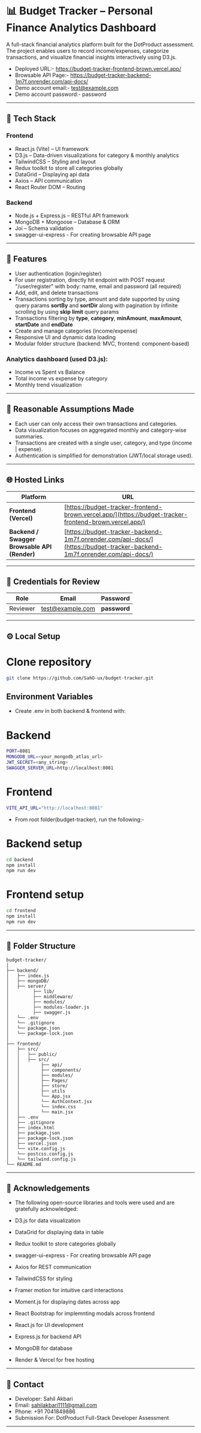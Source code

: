 # 📊 Budget Tracker – Personal Finance Analytics Dashboard

A full-stack financial analytics platform built for the DotProduct assessment.
The project enables users to record income/expenses, categorize transactions, and visualize financial insights interactively using D3.js.

- Deployed URL:- https://budget-tracker-frontend-brown.vercel.app/
- Browsable API Page:- https://budget-tracker-backend-1m7f.onrender.com/api-docs/
- Demo account email:- test@example.com
- Demo account password:- password

---

## 🚀 Tech Stack

### Frontend
- React.js (Vite) – UI framework
- D3.js – Data-driven visualizations for category & monthly analytics
- TailwindCSS – Styling and layout
- Redux toolkit to store all categories globally
- DataGrid – Displaying api data
- Axios – API communication
- React Router DOM – Routing

### Backend

- Node.js + Express.js – RESTful API framework
- MongoDB + Mongoose – Database & ORM
- Joi – Schema validation
- swagger-ui-express - For creating browsable API page

---

## 📂 Features

- User authentication (login/register)
- For user registration, directly hit endpoint with POST request "/user/register" with body: name, email and password (all required)
- Add, edit, and delete transactions
- Transactions sorting by type, amount and date supported by using query params **sortBy** and **sortDir** along with pagination by infinite scrolling by using **skip** **limit** query params
- Transactions filtering by **type**, **category**, **minAmount**, **maxAmount**, **startDate** and **endDate**
- Create and manage categories (income/expense)
- Responsive UI and dynamic data loading
- Modular folder structure (backend: MVC, frontend: component-based)

### Analytics dashboard (used D3.js):
- Income vs Spent vs Balance
- Total income vs expense by category
- Monthly trend visualization

---

## 🧠 Reasonable Assumptions Made

- Each user can only access their own transactions and categories.
- Data visualization focuses on aggregated monthly and category-wise summaries.
- Transactions are created with a single user, category, and type (income | expense).
- Authentication is simplified for demonstration (JWT/local storage used).

---

## 🌐 Hosted Links

| Platform                                 | URL                                                                                                          |
| ---------------------------------------- | ------------------------------------------------------------------------------------------------------------ |
| **Frontend (Vercel)**                    | [https://budget-tracker-frontend-brown.vercel.app/](https://budget-tracker-frontend-brown.vercel.app/)                  |
| **Backend / Swagger Browsable API (Render)** | [https://budget-tracker-backend-1m7f.onrender.com/api-docs/](https://budget-tracker-backend-1m7f.onrender.com/api-docs/)    |

---

## 🔐 Credentials for Review

| Role     | Email                                                     | Password           |
| -------- | --------------------------------------------------------- | ------------------ |
| Reviewer | [test@example.com](mailto:test@example.com)               | **password** |

---

## ⚙️ Local Setup

# Clone repository
```bash
git clone https://github.com/SahO-ux/budget-tracker.git
```

## Environment Variables

- Create .env in both backend & frontend with:

# Backend
```bash
PORT=8081
MONGODB_URL=<your_mongodb_atlas_url>
JWT_SECRET=<any_string>
SWAGGER_SERVER_URL=http://localhost:8081
```

# Frontend
```bash
VITE_API_URL="http://localhost:8081"
```
- From root folder(budget-tracker), run the following:-

# Backend setup
```bash
cd backend
npm install
npm run dev
```

# Frontend setup
```bash
cd frontend
npm install
npm run dev
```

---
## 📂 Folder Structure

```
budget-tracker/
│
├── backend/
│   ├── index.js
│   ├── mongoDB/
│   ├── server/
│         ├── lib/
│         ├── middleware/
│         ├── modules/
│         ├── modules-loader.js
│         ├── swagger.js
│   └── .env
│   └── .gitignore
│   └── package.json
│   └── package-lock.json
│
├── frontend/
│   ├── src/
│   │   ├── public/
│   │   ├── src/
│   │        ├── api/
│   │        ├── components/
│   │        ├── modules/
│   │        ├── Pages/
│   │        ├── store/
│   │        ├── utils
│   │        └── App.jsx
│   │        └── AuthContext.jsx
│   │        └── index.css
│   │        └── main.jsx
│   ├── .env
│   ├── .gitignore
│   ├── index.html
│   ├── package.json
│   ├── package-lock.json
│   ├── vercel.json
│   └── vite.config.js
│   └── postcss.config.js
│   └── tailwind.config.js
└── README.md
```

---

## 🧩 Acknowledgements

- The following open-source libraries and tools were used and are gratefully acknowledged:

- D3.js for data visualization
- DataGrid for displaying data in table
- Redux toolkit to store categories globally
- swagger-ui-express - For creating browsable API page
- Axios for REST communication
- TailwindCSS for styling
- Framer motion for intuitive card interactions
- Moment.js for displaying dates across app
- React Bootstrap for implemnting modals across frontend
- React.js for UI development
- Express.js for backend API
- MongoDB for database
- Render & Vercel for free hosting

---

## 📧 Contact

- Developer: Sahil Akbari
- Email: sahilakbari1111@gmail.com
- Phone: +91 7041849886
- Submission For: DotProduct Full-Stack Developer Assessment

---

